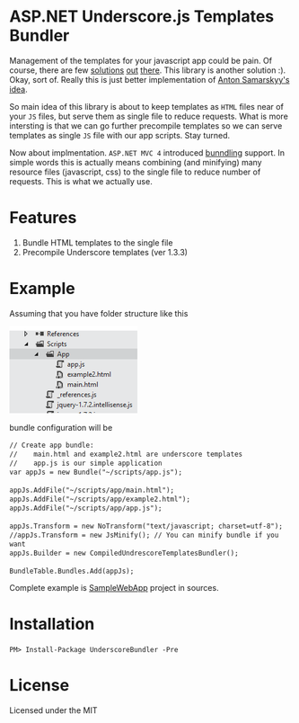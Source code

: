 ASP.NET Underscore.js Templates Bundler
======================================

Management of the templates for your javascript app could be pain. Of course, there are few [solutions](http://samarskyy.blogspot.com/2012/03/loading-external-jquery-template-files.html) [out](http://encosia.com/jquery-templates-composite-rendering-and-remote-loading/) [there](http://www.knockmeout.net/2011/03/using-external-jquery-template-files.html). This library is another solution :). Okay, sort of. Really this is just better implementation of [Anton Samarskyy's idea](http://samarskyy.blogspot.com/2012/03/loading-external-jquery-template-files.html).

So main idea of this library is about to keep templates as `HTML` files near of your `JS` files, but serve them as single file to reduce requests. What is more intersting is that we can go further precompile templates so we can serve templates as single `JS` file with our app scripts. Stay turned.

Now about implmentation. `ASP.NET MVC 4` introduced [bunndling](http://msdn.microsoft.com/en-us/library/system.web.optimization.bundle.aspx) support. In simple words this is actually means combining (and minifying) many resource files (javascript, css) to the single file to reduce number of requests. This is what we actually use.

Features
========

1. Bundle HTML templates to the single file
2. Precompile Underscore templates (ver 1.3.3)

Example
=======

Assuming that you have folder structure like this 

![Folder structure](https://github.com/chaliy/aspnet-underscore-bundler/raw/master/docs/bundlefoldertructure.png)

bundle configuration will be

    // Create app bundle: 
    //    main.html and example2.html are underscore templates
    //    app.js is our simple application
    var appJs = new Bundle("~/scripts/app.js");
    
    appJs.AddFile("~/scripts/app/main.html");
    appJs.AddFile("~/scripts/app/example2.html");      
    appJs.AddFile("~/scripts/app/app.js");
    
    appJs.Transform = new NoTransform("text/javascript; charset=utf-8");    
    //appJs.Transform = new JsMinify(); // You can minify bundle if you want
    appJs.Builder = new CompiledUndrescoreTemplatesBundler();
    
    BundleTable.Bundles.Add(appJs);

Complete example is [SampleWebApp](https://github.com/chaliy/aspnet-underscore-bundler/tree/master/src/SampleWebApp) project in sources.

Installation
============
	
<div class="nuget-badge">
    <p><code>PM&gt; Install-Package UnderscoreBundler -Pre</code></p>
</div>
	
License
=======

Licensed under the MIT
